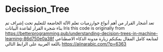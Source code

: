 # Decission_Tree
   
  تعد أشجار القرار من أهم أنواع خوارزميات تعلم الآلة الخاضعة للتعليم تحت إشراف
تم بناء شجرة القرار لقاعدة البيانات Iris
this code is originally from https://betterprogramming.pub/understanding-decision-trees-in-machine-learning-86d750e0a38f
لمتابعة كامل المقال يمكنكم زيارة مدونة الذكاء الاصطناعي باللغة العربية على الرابط التالي
https://aiinarabic.com/?p=6363
